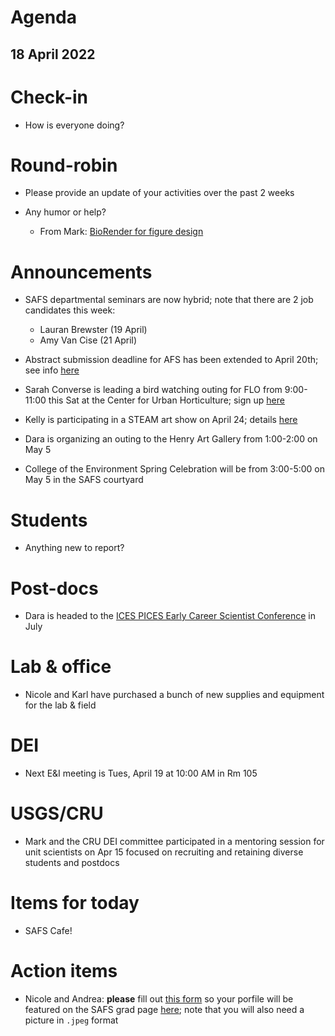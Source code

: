 # Agenda

## 18 April 2022


# Check-in

* How is everyone doing?


# Round-robin

* Please provide an update of your activities over the past 2 weeks

* Any humor or help?
    * From Mark: [BioRender for figure design](https://biorender.com/)


# Announcements

* SAFS departmental seminars are now hybrid; note that there are 2 job candidates this week:
    - Lauran Brewster (19 April)
    - Amy Van Cise (21 April) 

* Abstract submission deadline for AFS has been extended to April 20th; see info [here](https://afsannualmeeting.fisheries.org/call-for-abstracts-2/)

* Sarah Converse is leading a bird watching outing for FLO from 9:00-11:00 this Sat at the Center for Urban Horticulture; sign up [here](https://docs.google.com/spreadsheets/d/1AHFG-UsEzvo5RVRMQLczND9jHPZe9oUCjFm5QdViz3w/edit#gid=1475807980)

* Kelly is participating in a STEAM art show on April 24; details [here](https://www.eventbrite.com/e/scienceart-show-tickets-306914809457)

* Dara is organizing an outing to the Henry Art Gallery from 1:00-2:00 on May 5

* College of the Environment Spring Celebration will be from 3:00-5:00 on May 5 in the SAFS courtyard


# Students

* Anything new to report?


# Post-docs

* Dara is headed to the [ICES PICES Early Career Scientist Conference](https://www.ices.dk/events/symposia/ecsc4/Pages/default.aspx) in July


# Lab & office

* Nicole and Karl have purchased a bunch of new supplies and equipment for the lab & field


# DEI

* Next E&I meeting is Tues, April 19 at 10:00 AM in Rm 105


# USGS/CRU

* Mark and the CRU DEI committee participated in a mentoring session for unit scientists on Apr 15 focused on recruiting and retaining diverse students and postdocs


# Items for today

* SAFS Cafe!


# Action items

* Nicole and Andrea: **please** fill out [this form](https://docs.google.com/forms/d/e/1FAIpQLScNvJ0rXzL48FmJqybD-Ipxqq6Dk7vc9-cFcGZ9bJ1TbmnFIg/viewform) so your porfile will be featured on the SAFS grad page [here](https://fish.uw.edu/students/graduate-program/meet-our-graduate-students/); note that you will also need a picture in `.jpeg` format

